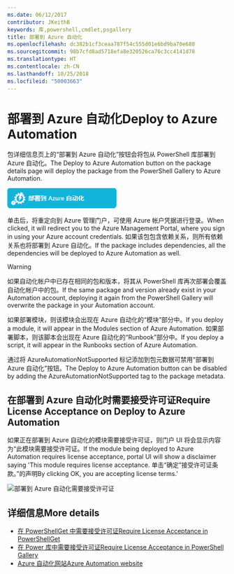 ```yaml
---
ms.date: 06/12/2017
contributor: JKeithB
keywords: 库,powershell,cmdlet,psgallery
title: 部署到 Azure 自动化
ms.openlocfilehash: dc382b1cf3ceaa787f54c555d01e6bd9ba70e680
ms.sourcegitcommit: 98b7cfd8ad5718efa8e320526ca76c3cc4141d78
ms.translationtype: HT
ms.contentlocale: zh-CN
ms.lasthandoff: 10/25/2018
ms.locfileid: "50003663"
---
```

# <a name="deploy-to-azure-automation"></a><span data-ttu-id="1d729-103">部署到 Azure 自动化</span><span class="sxs-lookup"><span data-stu-id="1d729-103">Deploy to Azure Automation</span></span>

<span data-ttu-id="1d729-104">包详细信息页上的“部署到 Azure 自动化”按钮会将包从 PowerShell 库部署到 Azure 自动化。</span><span class="sxs-lookup"><span data-stu-id="1d729-104">The Deploy to Azure Automation button on the package details page will deploy the package from the PowerShell Gallery to Azure Automation.</span></span>

![“部署到 Azure 自动化”按钮](../../Images/DeployToAzureAutomationButton.png)

<span data-ttu-id="1d729-106">单击后，将重定向到 Azure 管理门户，可使用 Azure 帐户凭据进行登录。</span><span class="sxs-lookup"><span data-stu-id="1d729-106">When clicked, it will redirect you to the Azure Management Portal, where you sign in using your Azure account credentials.</span></span>
<span data-ttu-id="1d729-107">如果该包包含依赖关系，则所有依赖关系也将部署到 Azure 自动化。</span><span class="sxs-lookup"><span data-stu-id="1d729-107">If the package includes dependencies, all the dependencies will be deployed to Azure Automation as well.</span></span>

> [!WARNING]
> <span data-ttu-id="1d729-108">如果自动化帐户中已存在相同的包和版本，将其从 PowerShell 库再次部署会覆盖自动化帐户中的包。</span><span class="sxs-lookup"><span data-stu-id="1d729-108">If the same package and version already exist in your Automation account, deploying it again from the PowerShell Gallery will overwrite the package in your Automation account.</span></span>

<span data-ttu-id="1d729-109">如果部署模块，则该模块会出现在 Azure 自动化的“模块”部分中。</span><span class="sxs-lookup"><span data-stu-id="1d729-109">If you deploy a module, it will appear in the Modules section of Azure Automation.</span></span>  <span data-ttu-id="1d729-110">如果部署脚本，则该脚本会出现在 Azure 自动化的“Runbook”部分中。</span><span class="sxs-lookup"><span data-stu-id="1d729-110">If you deploy a script, it will appear in the Runbooks section of Azure Automation.</span></span>

<span data-ttu-id="1d729-111">通过将 AzureAutomationNotSupported 标记添加到包元数据可禁用“部署到 Azure 自动化”按钮。</span><span class="sxs-lookup"><span data-stu-id="1d729-111">The Deploy to Azure Automation button can be disabled by adding the AzureAutomationNotSupported tag to the package metadata.</span></span>

## <a name="require-license-acceptance-on-deploy-to-azure-automation"></a><span data-ttu-id="1d729-112">在部署到 Azure 自动化时需要接受许可证</span><span class="sxs-lookup"><span data-stu-id="1d729-112">Require License Acceptance on Deploy to Azure Automation</span></span>

<span data-ttu-id="1d729-113">如果正在部署到 Azure 自动化的模块需要接受许可证，则门户 UI 将会显示内容为“此模块需要接受许可证。</span><span class="sxs-lookup"><span data-stu-id="1d729-113">If the module being deployed to Azure Automation requires license acceptance, portal UI will show a disclaimer saying 'This module requires license acceptance.</span></span> <span data-ttu-id="1d729-114">单击“确定”接受许可证条款。”的声明</span><span class="sxs-lookup"><span data-stu-id="1d729-114">By clicking OK, you are accepting license terms.'</span></span>

![部署到 Azure 自动化需要接受许可证](../../Images/DeployToAzureAutomationRequireLicenseAcceptanceDisclaimer.png)

## <a name="more-details"></a><span data-ttu-id="1d729-116">详细信息</span><span class="sxs-lookup"><span data-stu-id="1d729-116">More details</span></span>

- [<span data-ttu-id="1d729-117">在 PowerShellGet 中需要接受许可证</span><span class="sxs-lookup"><span data-stu-id="1d729-117">Require License Acceptance in PowerShellGet</span></span>](../../concepts/module-license-acceptance.md)
- [<span data-ttu-id="1d729-118">在 Power 库中需要接受许可证</span><span class="sxs-lookup"><span data-stu-id="1d729-118">Require License Acceptance in PowerShell Gallery</span></span>](packages-that-require-license-acceptance.md)
- [<span data-ttu-id="1d729-119">Azure 自动化网站</span><span class="sxs-lookup"><span data-stu-id="1d729-119">Azure Automation website</span></span>](http://azure.microsoft.com/services/automation/)
